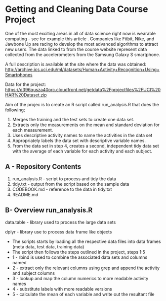 # Getting and Cleaning Data Course Project

One of the most exciting areas in all of data science right now is wearable computing - see for example this article . 
Companies like Fitbit, Nike, and Jawbone Up are racing to develop the most advanced algorithms to attract new users. 
The data linked to from the course website represent data collected from the accelerometers from the Samsung Galaxy S smartphone. 

A full description is available at the site where the data was obtained: 
http://archive.ics.uci.edu/ml/datasets/Human+Activity+Recognition+Using+Smartphones 

Data for the project: 
https://d396qusza40orc.cloudfront.net/getdata%2Fprojectfiles%2FUCI%20HAR%20Dataset.zip 

Aim of the projec is to create an R script called run_analysis.R that does the following; 
1. Merges the training and the test sets to create one data set.
2. Extracts only the measurements on the mean and standard deviation for each measurement. 
3. Uses descriptive activity names to name the activities in the data set
4. Appropriately labels the data set with descriptive variable names. 
5. From the data set in step 4, creates a second, independent tidy data set with the average of each variable for each activity and each subject.

## A - Repository Contents
1. run_analysis.R - script to process and tidy the data
2. tidy.txt - output from the script based on the sample data
3. CODEBOOK.md - reference to the data in tidy.txt
4. README.md

## B- Overview run_analysis.R 
data.table - library used to process the large data sets

dplyr - library use to process data frame like objects

- The scripts starts by loading all the respective data files into data frames (meta data, test data, training data)
- The script then follows the steps outlined in the project, steps 1:5
- 1 - rbind is used to combine the associated data sets and columns named
- 2 - extract only the relevant columns using grep and append the activity and subject columns
- 3 - lookup and map the column numerics to more readable activity names 
- 4 - substitute labels with more readable versions
- 5 - calculate the mean of each variable and write out the resultant file







